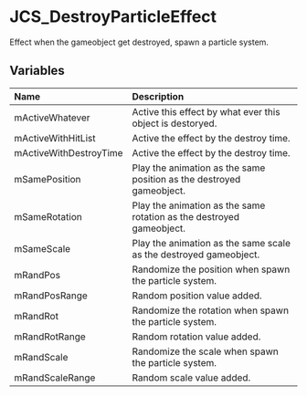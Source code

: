 # JCS_DestroyParticleEffect

Effect when the gameobject get destroyed, spawn a particle system.

## Variables

| Name                   | Description                                                          |
|:-----------------------|:---------------------------------------------------------------------|
| mActiveWhatever        | Active this effect by what ever this object is destoryed.            |
| mActiveWithHitList     | Active the effect by the destroy time.                               |
| mActiveWithDestroyTime | Active the effect by the destroy time.                               |
| mSamePosition          | Play the animation as the same position as the destroyed gameobject. |
| mSameRotation          | Play the animation as the same rotation as the destroyed gameobject. |
| mSameScale             | Play the animation as the same scale as the destroyed gameobject.    |
| mRandPos               | Randomize the position when spawn the particle system.               |
| mRandPosRange          | Random position value added.                                         |
| mRandRot               | Randomize the rotation when spawn the particle system.               |
| mRandRotRange          | Random rotation value added.                                         |
| mRandScale             | Randomize the scale when spawn the particle system.                  |
| mRandScaleRange        | Random scale value added.                                            |
